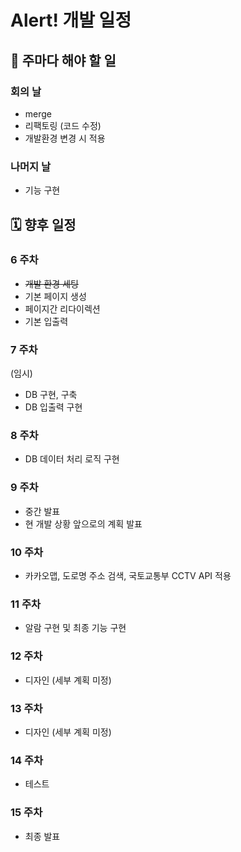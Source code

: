 # Alert! 개발 일정

## 🔧 주마다 해야 할 일

### 회의 날

- merge
- 리팩토링 (코드 수정)
- 개발환경 변경 시 적용

### 나머지 날

- 기능 구현

## 🗓 향후 일정

### 6 주차

- ~~개발 환경 세팅~~
- 기본 페이지 생성
- 페이지간 리다이렉션
- 기본 입출력

### 7 주차

(임시)
- DB 구현, 구축
- DB 입출력 구현


### 8 주차

- DB 데이터 처리 로직 구현

### 9 주차

- 중간 발표
 - 현 개발 상황 앞으로의 계획 발표

### 10 주차

- 카카오맵, 도로명 주소 검색, 국토교통부 CCTV API 적용

### 11 주차

- 알람 구현 및 최종 기능 구현

### 12 주차

- 디자인 (세부 계획 미정)

### 13 주차

- 디자인 (세부 계획 미정)

### 14 주차

- 테스트

### 15 주차

- 최종 발표

